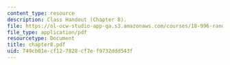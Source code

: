 ```yaml
---
content_type: resource
description: Class Handout (Chapter 8).
file: https://ol-ocw-studio-app-qa.s3.amazonaws.com/courses/18-996-random-matrix-theory-and-its-applications-spring-2004/749cb01ecf127828cf7ef9732ddd543f_chapter8.pdf
file_type: application/pdf
resourcetype: Document
title: chapter8.pdf
uid: 749cb01e-cf12-7828-cf7e-f9732ddd543f
---
```

